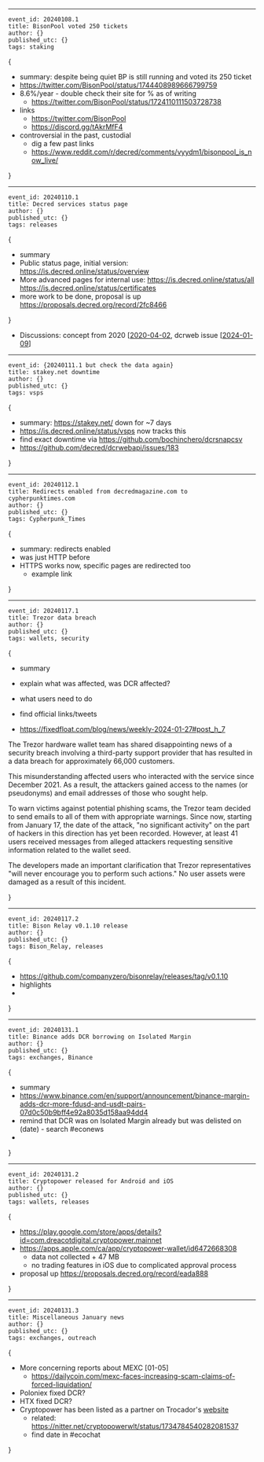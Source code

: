----
```
event_id: 20240108.1
title: BisonPool voted 250 tickets
author: {}
published_utc: {}
tags: staking
```

{

- summary: despite being quiet BP is still running and voted its 250 ticket
- https://twitter.com/BisonPool/status/1744408989666799759
- 8.6%/year - double check their site for % as of writing
  - https://twitter.com/BisonPool/status/1724110111503728738
- links
  - https://twitter.com/BisonPool
  - https://discord.gg/tAkrMfF4
- controversial in the past, custodial
  - dig a few past links
  - https://www.reddit.com/r/decred/comments/vyydm1/bisonpool_is_now_live/

}


----
```
event_id: 20240110.1
title: Decred services status page
author: {}
published_utc: {}
tags: releases
```

{

- summary
- Public status page, initial version: https://is.decred.online/status/overview
- More advanced pages for internal use: https://is.decred.online/status/all  https://is.decred.online/status/certificates
- more work to be done, proposal is up https://proposals.decred.org/record/2fc8466

}

- Discussions: concept from 2020 [[2020-04-02](https://github.com/decredcommunity/issues/issues/148), dcrweb issue [[2024-01-09](https://github.com/decred/dcrweb/issues/1163)]


----
```
event_id: {20240111.1 but check the data again}
title: stakey.net downtime
author: {}
published_utc: {}
tags: vsps
```

{

- summary: https://stakey.net/ down for ~7 days
- https://is.decred.online/status/vsps now tracks this
- find exact downtime via https://github.com/bochinchero/dcrsnapcsv 
- https://github.com/decred/dcrwebapi/issues/183

}


----
```
event_id: 20240112.1
title: Redirects enabled from decredmagazine.com to cypherpunktimes.com
author: {}
published_utc: {}
tags: Cypherpunk_Times
```

{

- summary: redirects enabled
- was just HTTP before
- HTTPS works now, specific pages are redirected too
  - example link

}


----
```
event_id: 20240117.1
title: Trezor data breach
author: {}
published_utc: {}
tags: wallets, security
```

{

- summary

- explain what was affected, was DCR affected?

- what users need to do

- find official links/tweets

- https://fixedfloat.com/blog/news/weekly-2024-01-27#post_h_7

The Trezor hardware wallet team has shared disappointing news of a security breach involving a third-party support provider that has resulted in a data breach for approximately 66,000 customers.

This misunderstanding affected users who interacted with the service since December 2021. As a result, the attackers gained access to the names (or pseudonyms) and email addresses of those who sought help.

To warn victims against potential phishing scams, the Trezor team decided to send emails to all of them with appropriate warnings. Since now, starting from January 17, the date of the attack, "no significant activity" on the part of hackers in this direction has yet been recorded. However, at least 41 users received messages from alleged attackers requesting sensitive information related to the wallet seed.

The developers made an important clarification that Trezor representatives "will never encourage you to perform such actions." No user assets were damaged as a result of this incident.

}


----
```
event_id: 20240117.2
title: Bison Relay v0.1.10 release
author: {}
published_utc: {}
tags: Bison_Relay, releases
```

{

- https://github.com/companyzero/bisonrelay/releases/tag/v0.1.10
- highlights
- 

}


----
```
event_id: 20240131.1
title: Binance adds DCR borrowing on Isolated Margin
author: {}
published_utc: {}
tags: exchanges, Binance
```

{

- summary
- https://www.binance.com/en/support/announcement/binance-margin-adds-dcr-more-fdusd-and-usdt-pairs-07d0c50b9bff4e92a8035d158aa94dd4
- remind that DCR was on Isolated Margin already but was delisted on (date) - search #econews
- 

}


----
```
event_id: 20240131.2
title: Cryptopower released for Android and iOS
author: {}
published_utc: {}
tags: wallets, releases
```

{

- https://play.google.com/store/apps/details?id=com.dreacotdigital.cryptopower.mainnet
- https://apps.apple.com/ca/app/cryptopower-wallet/id6472668308
  - data not collected + 47 MB
  - no trading features in iOS due to complicated approval process
- proposal up https://proposals.decred.org/record/eada888

}


----
```
event_id: 20240131.3
title: Miscellaneous January news
author: {}
published_utc: {}
tags: exchanges, outreach
```

{

- More concerning reports about MEXC [01-05]
  - https://dailycoin.com/mexc-faces-increasing-scam-claims-of-forced-liquidation/
- Poloniex fixed DCR?
- HTX fixed DCR?
- Cryptopower has been listed as a partner on Trocador's [website](https://trocador.app/en/)
  - related: https://nitter.net/cryptopowerwlt/status/1734784540282081537
  - find date in #ecochat

}
